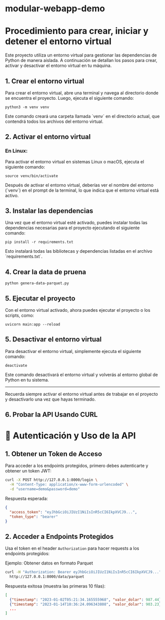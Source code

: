 # modular-webapp-demo

# Procedimiento para crear, iniciar y detener el entorno virtual

Este proyecto utiliza un entorno virtual para gestionar las dependencias de Python de manera aislada. A continuación se detallan los pasos para crear, activar y desactivar el entorno virtual en tu máquina.

## 1. Crear el entorno virtual

Para crear el entorno virtual, abre una terminal y navega al directorio donde se encuentra el proyecto. Luego, ejecuta el siguiente comando:

```
python3 -m venv venv
```

Este comando creará una carpeta llamada \`venv\` en el directorio actual, que contendrá todos los archivos del entorno virtual.

## 2. Activar el entorno virtual

### En Linux:

Para activar el entorno virtual en sistemas Linux o macOS, ejecuta el siguiente comando:

```
source venv/bin/activate
```

Después de activar el entorno virtual, deberías ver el nombre del entorno (\`venv\`) en el prompt de la terminal, lo que indica que el entorno virtual está activo.

## 3. Instalar las dependencias

Una vez que el entorno virtual esté activado, puedes instalar todas las dependencias necesarias para el proyecto ejecutando el siguiente comando:

```
pip install -r requirements.txt
```

Esto instalará todas las bibliotecas y dependencias listadas en el archivo \`requirements.txt\`.


## 4. Crear la data de pruena 

```
python genera-data-parquet.py
```

## 5. Ejecutar el proyecto

Con el entorno virtual activado, ahora puedes ejecutar el proyecto o los scripts, como:

```
uvicorn main:app --reload
```

## 5. Desactivar el entorno virtual

Para desactivar el entorno virtual, simplemente ejecuta el siguiente comando:

```
deactivate
```

Este comando desactivará el entorno virtual y volverás al entorno global de Python en tu sistema.

---

Recuerda siempre activar el entorno virtual antes de trabajar en el proyecto y desactivarlo una vez que hayas terminado.


## 6. Probar la API Usando CURL


# 🔐 Autenticación y Uso de la API

## 1. Obtener un Token de Acceso

Para acceder a los endpoints protegidos, primero debes autenticarte y obtener un token JWT:

```bash
curl -X POST http://127.0.0.1:8000/login \
  -H "Content-Type: application/x-www-form-urlencoded" \
  -d "username=demo&password=demo"
```

Respuesta esperada:

```json
{
  "access_token": "eyJhbGciOiJIUzI1NiIsInR5cCI6IkpXVCJ9...",
  "token_type": "bearer"
}
```

## 2. Acceder a Endpoints Protegidos

Usa el token en el header `Authorization` para hacer requests a los endpoints protegidos:

Ejemplo: Obtener datos en formato Parquet

```bash
curl -H "Authorization: Bearer eyJhbGciOiJIUzI1NiIsInR5cCI6IkpXVCJ9..." \
  http://127.0.0.1:8000/data/parquet
```

Respuesta exitosa (muestra las primeras 10 filas):

```json
[
  {"timestamp": "2023-01-02T05:21:34.165555968", "valor_dolar": 987.44},
  {"timestamp": "2023-01-14T10:36:24.096343808", "valor_dolar": 903.23},
  ...
]

```
